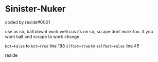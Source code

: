 # Sinister-Nuker
coded by reside#0001

use as sb, ball downt work well cus its on sb, scrape dont work too.
if you wont ball and scrape to work change

`bot=False` to `bot=True` line 188
`slfbot=True` to `selfbot=False` line 45

reside
